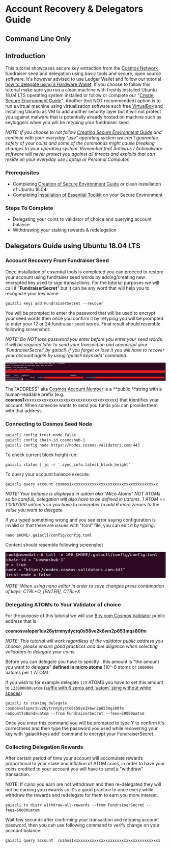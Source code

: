

# Account Recovery & Delegators Guide


## Command Line Only


## Introduction

This tutorial showcases secure key extraction from the [Cosmos Network](https://cosmos.network/) fundraiser seed and delegation using basic tools and secure, open source software. It's however advised to use Ledger Wallet and follow our tutorial [how to delegate using a Hardware Wallet](https://github.com/cosmos-validators/Tutorials/blob/master/Secure-Environment.md#creating-secure-environment). If you choose to follow this tutorial make sure you run a clean machine with freshly installed Ubuntu 18.04 LTS operating system installed or follow or complete our "[Create Secure Environment Guide](https://github.com/cosmos-validators/Tutorials/blob/master/Secure-Environment.md#creating-secure-environment)". Another (but NOT recommended) option is to run a virtual machine using virtualization software such free [VirtualBox](https://www.virtualbox.org/) and installing Ubuntu as VM to add another security layer but it will not protect you against malware that is potentially already hosted on machine such as keyloggers when you will be retyping your fundraiser seed.

_NOTE: If you choose to not follow [Creating Secure Environment Guide](https://github.com/cosmos-validators/Tutorials/blob/master/Secure-Environment.md#creating-secure-environment) and continue with your everyday "use" operating system we can't guarantee safety of your coins and some of the commands might cause breaking changes to your operating system. Remember that Antivirus / Antimalware software will never protect you against all threats and exploits that can reside on your everyday use Laptop or Personal Computer._


### Prerequisites



*   Completing [Creation of Secure Environment Guide](https://github.com/cosmos-validators/Tutorials/blob/master/Secure-Environment.md#creating-secure-environment) or clean installation of Ubuntu 18.04
*   Completing [Installation of Essential Toolkit](https://github.com/cosmos-validators/Tutorials/blob/master/Secure-Environment.md#creating-secure-environment) on your Secure Environment 


### Steps To Complete



*   Delegating your coins to validator of choice and querying account balance
*   Withdrawing your staking rewards & redelegation


## Delegators Guide using Ubuntu 18.04 LTS


### Account Recovery From Fundraiser Seed

Once installation of essential tools is completed you can proceed to restore your account using fundraiser seed words by adding/creating new encrypted key used to sign transactions. For the tutorial purposes we will call it "**FundraiserSecret**" but it can be any word that will help you to recognize your key name.


```
gaiacli keys add FundraiserSecret --recover
```


You will be prompted to enter the password that will be used to encrypt your seed words then once you confirm it by retyping you will be prompted to enter your 12 or 24 fundraiser seed words. Final result should resemble following screenshot:

_NOTE: Do NOT lose password you enter before you enter your seed words, it will be required later to send your transaction and unencrypt your 'FundraiserSecret' by gaiacli, if you forget or lose it you will have to recover your account again by using 'gaiacli keys add' command._


![alt_text](images/cli-1.png "image_tooltip")

The "ADDRESS" aka [Cosmos Account Number](https://github.com/cosmos/cosmos-sdk/blob/7f789d2ed342de18f4443ae434f3e43f790f1854/docs/spec/addresses/bech32.md) is a **public **string with a human-readable prefix (e.g. **cosmos1**xxxxxxxxxxxxxxxxxxxxxxxxxxxxxxxxxxxxxx) that identifies your account. When someone wants to send you funds you can provide them with that address. 




### Connecting to Cosmos Seed Node


```
gaiacli config trust-node false
gaiacli config chain-id cosmoshub-1
gaiacli config node https://nodes.cosmos-validators.com:443
```


To check current block height run:


```
gaiacli status | jq -r '.sync_info.latest_block_height'
```


To query your account balance execute:


```
gaiacli query account cosmos1xxxxxxxxxxxxxxxxxxxxxxxxxxxxxxxxxxxxxx
```


_NOTE: Your balance is displayed in uatom aka "Mico Atoms" NOT ATOMs so be carefull, delegation will also have to be defined in uatoms. 1 ATOM == 1'000'000 uatom's so you have to remember to add 6 more zeroes to the value you want to delegate._

If you typed something wrong and you see error saying configuration is invalid or that there are issues with "toml" file, you can edit it by typing:


```
nano $HOME/.gaiacli/config/config.toml
```


Content should resemble following screenshot 


![alt_text](images/cli-2.png "image_tooltip")


_NOTE: When using nano editor in order to save changes press combination of keys: CTRL+O, [ENTER], CTRL+X_




### Delegating ATOMs to Your Validator of choice

For the purpose of this tutorial we will use [Bity.com Cosmos Validator](https://bity.com/products/crypto-staking-services/) public address that is

**cosmosvaloper1uv26ytrnmydyctq0s58ve2k6wn2p653mqs80fm**

_NOTE: This tutorial will work regardless of the validator public address you choose, please ensure good practices and due diligence when selecting validators to delegate your coins._

Before you can delegate you have to specify **<amountToBond>**. this amount is "the amount you want to delegate" **defined in micro atoms** (10^-6 atoms or `1000000` uatoms per `1` ATOM). 

If you wish to for example delegate `123` ATOMS you have to set this amount to `123000000uatom` (<span style="text-decoration:underline;">suffix with 6 zeros and 'uatom' sting without white spaces</span>)


```
gaiacli tx staking delegate cosmosvaloper1uv26ytrnmydyctq0s58ve2k6wn2p653mqs80fm <amountToBond>uatom --from FundraiserSecret --fees=50000uatom
```


Once you enter this command you will be prompted to type Y to confirm it's correctness and then type the password you used while recovering your key with 'gaiacli keys add' command to encrypt your FundraiserSecret.




### Collecting Delegation Rewards

After certain period of time your account will accumulate rewards proportional to your stake and inflation of ATOM coins, in order to have your coins credited to your account you will have to send a "withdraw" transaction.

NOTE: If coins you earn are not withdrawn and then re-delegated they will not be earning you rewards so it's a good practice to once every while withdraw the rewards and redelegate for them to earn you more interest.


```
gaiacli tx distr withdraw-all-rewards --from FundraiserSecret --fees=50000uatom
```


Wait few seconds after confirming your transaction and retyping account password, then you can use following command to verify change on your account balance:


```
gaiacli query account  cosmos1xxxxxxxxxxxxxxxxxxxxxxxxxxxxxxxxxxxxxx
```


